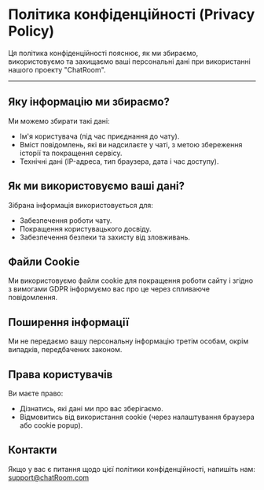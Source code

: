 # Політика конфіденційності (Privacy Policy)
Ця політика конфіденційності пояснює, як ми збираємо, використовуємо та захищаємо ваші персональні дані при використанні нашого проекту "ChatRoom".

---
## Яку інформацію ми збираємо?
Ми можемо збирати такі дані:
- Ім'я користувача (під час приєднання до чату).
- Вміст повідомлень, які ви надсилаєте у чаті, з метою збереження історії та покращення сервісу.
- Технічні дані (IP-адреса, тип браузера, дата і час доступу).
## Як ми використовуємо ваші дані?
Зібрана інформація використовується для:
- Забезпечення роботи чату.
- Покращення користувацького досвіду.
- Забезпечення безпеки та захисту від зловживань.
## Файли Cookie
Ми використовуємо файли cookie для покращення роботи сайту і згідно з вимогами GDPR інформуємо вас про це через спливаюче повідомлення.
## Поширення інформації
Ми не передаємо вашу персональну інформацію третім особам, окрім випадків, передбачених законом.
## Права користувачів
Ви маєте право:
- Дізнатись, які дані ми про вас зберігаємо.
- Відмовитись від використання cookie (через налаштування браузера або cookie popup).
## Контакти
Якщо у вас є питання щодо цієї політики конфіденційності, напишіть нам: support@chatRoom.com